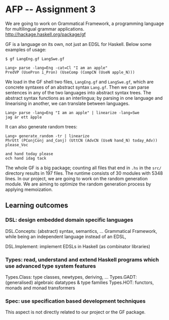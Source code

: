 # AFP -- Assignment 3

We are going to work on Grammatical Framework, a programming language for multilingual grammar applications. http://hackage.haskell.org/package/gf

GF is a language on its own, not just an EDSL for Haskell. Below some examples of usage:

```
$ gf LangEng.gf LangSwe.gf

Lang> parse -lang=Eng -cat=Cl "I am an apple" 
PredVP (UsePron i_Pron) (UseComp (CompCN (UseN apple_N)))
```

We load in the GF shell two files, `LangEng.gf` and `LangSwe.gf`, which are concrete syntaxes of an abstract syntax `Lang.gf`.
Then we can parse sentences in any of the two languages into abstract syntax trees.
The abstract syntax functions as an interlingua; by parsing in one language and linearising in another, we can
translate between languages.

```
Lang> parse -lang=Eng "I am an apple" | linearize -lang=Swe
jag är ett äpple
```

It can also generate random trees:

```
Lang> generate_random -tr | linearize
PhrUtt (PConjConj and_Conj) (UttCN (AdvCN (UseN hand_N) today_Adv)) please_Voc

and hand today please
och hand idag tack
```

The whole GF is a big package; counting all files that end in `.hs` in the `src/` directory results in 197 files.
The runtime consists of 30 modules with 5348 lines.
In our project, we are going to work on the random generation module.
We are aiming to optimize the random generation process by applying memoization.


## Learning outcomes

### DSL: design embedded domain specific languages
DSL.Concepts: (abstract) syntax, semantics, ...
Grammatical Framework, while being an independent language instead of an EDSL,

DSL.Implement: implement EDSLs in Haskell (as combinator libraries)

### Types: read, understand and extend Haskell programs which use advanced type system features
Types.Class: type classes, newtypes, deriving, ...
Types.GADT: (generalised) algebraic datatypes & type families
Types.HOT: functors, monads and monad transformers

### Spec: use specification based development techniques

This aspect is not directly related to our project or the GF package.
